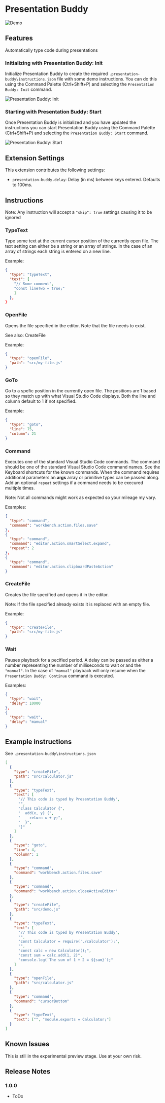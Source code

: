 # Presentation Buddy

![Demo](./images/demo.gif)

## Features

Automatically type code during presentations

### Initializing with Presentation Buddy: Init

Initialize Presentation Buddy to create the required `.presentation-buddy\instructions.json` file with some demo instructions.
You can do this using the Command Palette (Ctrl+Shift+P) and selecting the `Presentation Buddy: Init` command.

![Presentation Buddy: Init](./images/pb-init.png)

### Starting with Presentation Buddy: Start

Once Presentation Buddy is initialized and you have updated the instructions you can start Presentation Buddy using the Command Palette (Ctrl+Shift+P) and selecting the `Presentation Buddy: Start` command.

![Presentation Buddy: Start](./images/pb-start.png)

## Extension Settings

This extension contributes the following settings:

- `presentation-buddy.delay`: Delay (in ms) between keys entered. Defaults to 100ms.

## Instructions

Note: Any instruction will accept a `"skip": true` settings causing it to be ignored

### TypeText

Type some text at the current cursor position of the currently open file. The text setting can either be a string or an array of strings. In the case of an array of strings each string is entered on a new line.

Example:

```JSON
{
  "type": "typeText",
  "text": [
    "// Some comment",
    "const lineTwo = true;"
    ]
  },
}
```

### OpenFile

Opens the file specified in the editor. Note that the file needs to exist.

See also: CreateFile

Example:

```JSON
{
  "type": "openFile",
  "path": "src/my-file.js"
}
```

### GoTo

Go to a spefic position in the currently open file. The positions are 1 based so they match up with what Visual Studio Code displays. Both the line and column default to 1 if not specified.

Example:

```JSON
{
  "type": "goto",
  "line": 75,
  "column": 21
}
```

### Command

Executes one of the standard Visual Studio Code commands. The command should be one of the standard Visual Studio Code command names. See the Keyboard shortcuts for the known commands. When the command requires additional parameters an **args** array or primitive types can be passed along. Add an optional `repeat` settings if a command needs to be execured multiple times.

Note: Not all commands might work as expected so your mileage my vary.

Examples:

```JSON
{
  "type": "command",
  "command": "workbench.action.files.save"
},
{
  "type": "command",
  "command": "editor.action.smartSelect.expand",
  "repeat": 2
},
{
  "type": "command",
  "command": "editor.action.clipboardPasteAction"
}
```

### CreateFile

Creates the file specified and opens it in the editor.

Note: If the file specified already exists it is replaced with an empty file.

Example:

```JSON
{
  "type": "createFile",
  "path": "src/my-file.js"
}
```

### Wait

Pauses playback for a pecified period. A delay can be passed as either a number representing the number of milliseconds to wait or and the `"manual"`. In the case of `"manual"` playback will only resume when the `Presentation Buddy: Continue` command is executed.

Examples:

```JSON
{
  "type": "wait",
  "delay": 10000
},
{
  "type": "wait",
  "delay": "manual"
}
```

## Example instructions

See `.presentation-buddy\instructions.json`

```json
[
  {
    "type": "createFile",
    "path": "src/calculator.js"
  },
  {
    "type": "typeText",
    "text": [
      "// This code is typed by Presentation Buddy",
      "",
      "class Calculator {",
      "  add(x, y) {",
      "    return x + y;",
      "  }",
      "}"
    ]
  },
  {
    "type": "goto",
    "line": 4,
    "column": 1
  },
  {
    "type": "command",
    "command": "workbench.action.files.save"
  },
  {
    "type": "command",
    "command": "workbench.action.closeActiveEditor"
  },
  {
    "type": "createFile",
    "path": "src/demo.js"
  },
  {
    "type": "typeText",
    "text": [
      "// This code is typed by Presentation Buddy",
      "",
      "const Calculator = require('./calculator');",
      "",
      "const calc = new Calculator();",
      "const sum = calc.add(1, 2)",
      "console.log(`The sum of 1 + 2 = ${sum}`);"
    ]
  },
  {
    "type": "openFile",
    "path": "src/calculator.js"
  },
  {
    "type": "command",
    "command": "cursorBottom"
  },
  {
    "type": "typeText",
    "text": ["", "module.exports = Calculator;"]
  }
]
```

## Known Issues

This is still in the experimental preview stage. Use at your own risk.

## Release Notes

### 1.0.0

- ToDo

